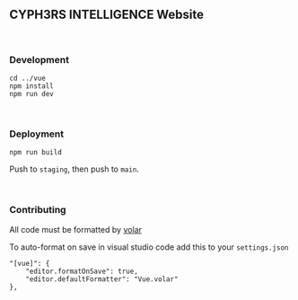 ## CYPH3RS INTELLIGENCE  Website

<br>

### Development

```
cd ../vue
npm install
npm run dev
```

<br>

### Deployment


```
npm run build
```

Push to `staging`, then push to `main`.

<br>

### Contributing

All code must be formatted by [volar](https://github.com/johnsoncodehk/volar)

To auto-format on save in visual studio code add this to your `settings.json`
```
"[vue]": {
    "editor.formatOnSave": true,
    "editor.defaultFormatter": "Vue.volar"
},
```